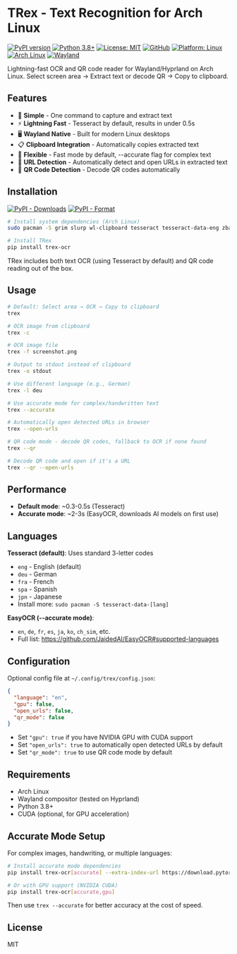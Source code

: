 # TRex - Text Recognition for Arch Linux

[![PyPI version](https://badge.fury.io/py/trex-ocr.svg)](https://badge.fury.io/py/trex-ocr)
[![Python 3.8+](https://img.shields.io/badge/python-3.8+-blue.svg)](https://www.python.org/downloads/)
[![License: MIT](https://img.shields.io/badge/License-MIT-yellow.svg)](https://opensource.org/licenses/MIT)
[![GitHub](https://img.shields.io/badge/GitHub-amebalabs%2Ftrex--linux-black?logo=github)](https://github.com/amebalabs/trex-ocr)
[![Platform: Linux](https://img.shields.io/badge/platform-Linux-lightgrey.svg)](https://www.linux.org/)
[![Arch Linux](https://img.shields.io/badge/Arch%20Linux-1793D1?logo=arch-linux&logoColor=fff)](https://archlinux.org/)
[![Wayland](https://img.shields.io/badge/Wayland-Native-orange.svg)](https://wayland.freedesktop.org/)

Lightning-fast OCR and QR code reader for Wayland/Hyprland on Arch Linux. Select screen area → Extract text or decode QR → Copy to clipboard.

## Features

- 🎯 **Simple** - One command to capture and extract text
- ⚡ **Lightning Fast** - Tesseract by default, results in under 0.5s
- 🖥️ **Wayland Native** - Built for modern Linux desktops
- 📋 **Clipboard Integration** - Automatically copies extracted text
- 🎨 **Flexible** - Fast mode by default, --accurate flag for complex text
- 🔗 **URL Detection** - Automatically detect and open URLs in extracted text
- 📱 **QR Code Detection** - Decode QR codes automatically

## Installation

[![PyPI - Downloads](https://img.shields.io/pypi/dm/trex-ocr)](https://pypi.org/project/trex-ocr/)
[![PyPI - Format](https://img.shields.io/pypi/format/trex-ocr)](https://pypi.org/project/trex-ocr/)

```bash
# Install system dependencies (Arch Linux)
sudo pacman -S grim slurp wl-clipboard tesseract tesseract-data-eng zbar

# Install TRex
pip install trex-ocr
```

TRex includes both text OCR (using Tesseract by default) and QR code reading out of the box.

## Usage

```bash
# Default: Select area → OCR → Copy to clipboard
trex

# OCR image from clipboard
trex -c

# OCR image file
trex -f screenshot.png

# Output to stdout instead of clipboard
trex -o stdout

# Use different language (e.g., German)
trex -l deu

# Use accurate mode for complex/handwritten text
trex --accurate

# Automatically open detected URLs in browser
trex --open-urls

# QR code mode - decode QR codes, fallback to OCR if none found
trex --qr

# Decode QR code and open if it's a URL
trex --qr --open-urls
```

## Performance

- **Default mode**: ~0.3-0.5s (Tesseract)
- **Accurate mode**: ~2-3s (EasyOCR, downloads AI models on first use)

## Languages

**Tesseract (default)**: Uses standard 3-letter codes
- `eng` - English (default)
- `deu` - German
- `fra` - French
- `spa` - Spanish
- `jpn` - Japanese
- Install more: `sudo pacman -S tesseract-data-[lang]`

**EasyOCR (--accurate mode)**:
- `en`, `de`, `fr`, `es`, `ja`, `ko`, `ch_sim`, etc.
- Full list: https://github.com/JaidedAI/EasyOCR#supported-languages

## Configuration

Optional config file at `~/.config/trex/config.json`:

```json
{
  "language": "en",
  "gpu": false,
  "open_urls": false,
  "qr_mode": false
}
```

- Set `"gpu": true` if you have NVIDIA GPU with CUDA support
- Set `"open_urls": true` to automatically open detected URLs by default
- Set `"qr_mode": true` to use QR code mode by default

## Requirements

- Arch Linux
- Wayland compositor (tested on Hyprland)
- Python 3.8+
- CUDA (optional, for GPU acceleration)

## Accurate Mode Setup

For complex images, handwriting, or multiple languages:

```bash
# Install accurate mode dependencies
pip install trex-ocr[accurate] --extra-index-url https://download.pytorch.org/whl/cpu

# Or with GPU support (NVIDIA CUDA)
pip install trex-ocr[accurate,gpu]
```

Then use `trex --accurate` for better accuracy at the cost of speed.


## License

MIT
